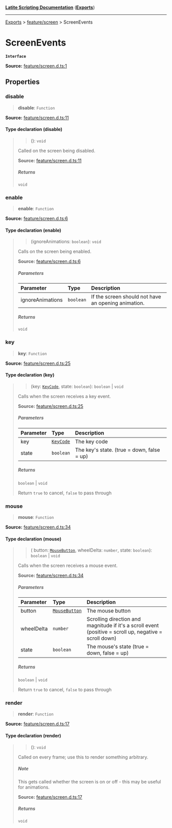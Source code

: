 [**Latite Scripting Documentation**](../../README.md) ([**Exports**](../../exports.md))

---

[Exports](../../exports.md) > [feature/screen](../index.md) > ScreenEvents

# ScreenEvents

**`Interface`**

**Source:** [feature/screen.d.ts:1](https://github.com/LatiteScripting/latitescripting.github.io/blob/a08b0d1/definitions/feature/screen.d.ts#L1)

## Properties

### disable

> **disable**: `Function`

**Source:** [feature/screen.d.ts:11](https://github.com/LatiteScripting/latitescripting.github.io/blob/a08b0d1/definitions/feature/screen.d.ts#L11)

#### Type declaration (disable)

> > (): `void`
>
> Called on the screen being disabled.
>
> **Source:** [feature/screen.d.ts:11](https://github.com/LatiteScripting/latitescripting.github.io/blob/a08b0d1/definitions/feature/screen.d.ts#L11)
>
> ##### Returns
>
> `void`

### enable

> **enable**: `Function`

**Source:** [feature/screen.d.ts:6](https://github.com/LatiteScripting/latitescripting.github.io/blob/a08b0d1/definitions/feature/screen.d.ts#L6)

#### Type declaration (enable)

> > (ignoreAnimations: `boolean`): `void`
>
> Calls on the screen being enabled.
>
> **Source:** [feature/screen.d.ts:6](https://github.com/LatiteScripting/latitescripting.github.io/blob/a08b0d1/definitions/feature/screen.d.ts#L6)
>
> ##### Parameters
>
> | Parameter        | Type      | Description                                         |
> | :--------------- | :-------- | :-------------------------------------------------- |
> | ignoreAnimations | `boolean` | If the screen should not have an opening animation. |
>
> ##### Returns
>
> `void`

### key

> **key**: `Function`

**Source:** [feature/screen.d.ts:25](https://github.com/LatiteScripting/latitescripting.github.io/blob/a08b0d1/definitions/feature/screen.d.ts#L25)

#### Type declaration (key)

> > (key: [`KeyCode`](../../module.key/enumerations/enumeration.KeyCode.md), state: `boolean`): `boolean` \| `void`
>
> Calls when the screen receives a key event.
>
> **Source:** [feature/screen.d.ts:25](https://github.com/LatiteScripting/latitescripting.github.io/blob/a08b0d1/definitions/feature/screen.d.ts#L25)
>
> ##### Parameters
>
> | Parameter | Type                                                              | Description                                |
> | :-------- | :---------------------------------------------------------------- | :----------------------------------------- |
> | key       | [`KeyCode`](../../module.key/enumerations/enumeration.KeyCode.md) | The key code                               |
> | state     | `boolean`                                                         | The key's state. (true = down, false = up) |
>
> ##### Returns
>
> `boolean` \| `void`
>
> Return `true` to cancel, `false` to pass through

### mouse

> **mouse**: `Function`

**Source:** [feature/screen.d.ts:34](https://github.com/LatiteScripting/latitescripting.github.io/blob/a08b0d1/definitions/feature/screen.d.ts#L34)

#### Type declaration (mouse)

> > (
> > button: [`MouseButton`](../../module.latite/enumerations/enumeration.MouseButton.md),
> > wheelDelta: `number`,
> > state: `boolean`): `boolean` \| `void`
>
> Calls when the screen receives a mouse event.
>
> **Source:** [feature/screen.d.ts:34](https://github.com/LatiteScripting/latitescripting.github.io/blob/a08b0d1/definitions/feature/screen.d.ts#L34)
>
> ##### Parameters
>
> | Parameter  | Type                                                                         | Description                                                                                             |
> | :--------- | :--------------------------------------------------------------------------- | :------------------------------------------------------------------------------------------------------ |
> | button     | [`MouseButton`](../../module.latite/enumerations/enumeration.MouseButton.md) | The mouse button                                                                                        |
> | wheelDelta | `number`                                                                     | Scrolling direction and magnitude if it's a scroll event (positive = scroll up, negative = scroll down) |
> | state      | `boolean`                                                                    | The mouse's state (true = down, false = up)                                                             |
>
> ##### Returns
>
> `boolean` \| `void`
>
> Return `true` to cancel, `false` to pass through

### render

> **render**: `Function`

**Source:** [feature/screen.d.ts:17](https://github.com/LatiteScripting/latitescripting.github.io/blob/a08b0d1/definitions/feature/screen.d.ts#L17)

#### Type declaration (render)

> > (): `void`
>
> Called on every frame; use this to render something arbitrary.
>
> ##### Note
>
> This gets called whether the screen is on or off - this may be useful for animations.
>
> **Source:** [feature/screen.d.ts:17](https://github.com/LatiteScripting/latitescripting.github.io/blob/a08b0d1/definitions/feature/screen.d.ts#L17)
>
> ##### Returns
>
> `void`
